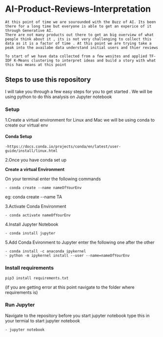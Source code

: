 # AI-Product-Reviews-Interpretation
    At this point of time we are sourounded with the Buzz of AI. Its been there for a long time but everyone is able to get an experice of it through Generative AI.
    There are not many products out there to get an big overview of what people think about it , its is not very challenging to collect this data as it is a factor of time . At this point we are trying take a peak into the availabe data understand initial users and thier reviews

    To start of we have data collected from a few wesites and applied TF-IDF K-Means clustering to interpret ideas and build a story with what this has means at this point 


## Steps to use this repository
I will take you through a few easy steps for you to get started . We will be using python to do this analysis on Jupyter notebook
### Setup
1.Create a virtual environment
    for Linux and Mac 
    we will be using conda to create our virtual env 
#### Conda Setup

    -https://docs.conda.io/projects/conda/en/latest/user-guide/install/linux.html

2.Once you have conda set up 

**Create a virtual Environment**

On your terminal enter the following commands

    - conda create --name nameOfYourEnv

eg: conda create --name TA

3.Activate Conda Environment
   
    - conda activate nameOfYourEnv

4.Install Jupyter Notebook
    
    - conda install jupyter
    
5.Add Conda Evironment to Jupyter
    enter the following one after the other
    
    - conda install -c anaconda ipykernel
    - python -m ipykernel install --user --name=nameOfYourEnv
### Install requirements
    pip3 install requirements.txt
    
(if you are getting error at this point navigate to the folder where requirements is)


### Run Jupyter
Navigate to the repository before you start jupyter notebook
type this in your termial to start jupyter notebook
    
    - jupyter notebook




    
    
    


